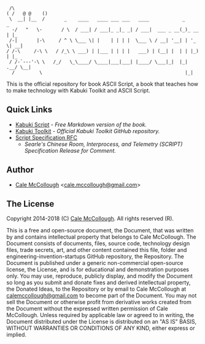﻿```
 /\
( /   @ @    ()
 \  __| |__  /       _    ____   ____ ___ ___   ____            _       _   
  -/   "   \-       / \  / ___| / ___|_ _|_ _| / ___|  ___ _ __(_)_ __ | |_
 /-|       |-\     / ^ \ \___ \| |    | | | |  \___ \ / __| '__| | '_ \| __|
/ /-\     /-\ \   / /_\ \ ___) | |___ | | | |   ___) | (__| |  | | |_) | |_
 / /-`---'-\ \   /_/   \_\____/ \____|___|___| |____/ \___|_|  |_| .__/ \__|
  /         \                                                    |_|       
```

This is the official repository for book ASCII Script, a book that teaches how to make technology with Kabuki Toolkit and ASCII Script.

## Quick Links

* [Kabuki Script](https://github.com/CaleMcCollough/kabuki-script/01-Overview) - *Free Markdown version of the book.*
* [Kabuki Toolkit](https://github.com/kabuki-starship/kabuki-toolkit) - *Official Kabuki Toolkit GitHub repository.*
* [Script Specification RFC](https://github.com/kabuki-starship/script/wiki/SCRIPT-Specification-RFC)
  - *Searle's Chinese Room, Interprocess, and Telemetry (SCRIPT) Specification Release for Comment.*

## Author

* [Cale McCollough](https://calemccollough.github.io) <[cale.mccollough@gmail.com](mailto:cale.mccollough@gmail.com)>

## The License

Copyright 2014-2018 (C) [Cale McCollough](https://calemccollough.github.io). All rights reserved (R).

This is a free and open-source document, the Document, that was written by and contains intellectual property that belongs to Cale McCollough. The Document consists of documents, files, source code, technology design files, trade secrets, art, and other content contained this file, folder and engineering-invention-startups GitHub repository, the Repository. The Document is published under a generic non-commercial open-source license, the License, and is for educational and demonstration purposes only. You may use, reproduce, publicly display, and modify the Document so long as you submit and donate fixes and derived intellectual property, the Donated Ideas, to the Repository or by email to Cale McCollough at [calemccollough@gmail.com](mailto:calemccollough@gmail.com) to become part of the Document. You may not sell the Document or otherwise profit from derivative works created from the Document without the expressed written permission of Cale McCollough. Unless required by applicable law or agreed to in writing, the Document distributed under the License is distributed on an "AS IS" BASIS, WITHOUT WARRANTIES OR CONDITIONS OF ANY KIND, either express or implied.
